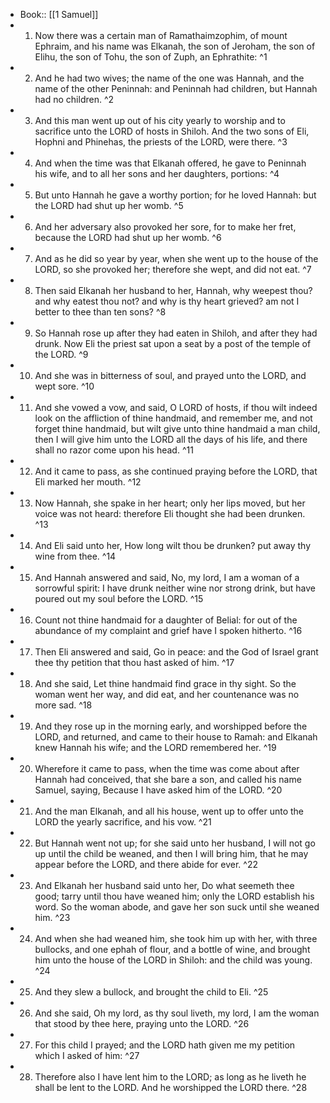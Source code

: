 - Book:: [[1 Samuel]]
- 1. Now there was a certain man of Ramathaimzophim, of mount Ephraim, and his name was Elkanah, the son of Jeroham, the son of Elihu, the son of Tohu, the son of Zuph, an Ephrathite: ^1
- 2. And he had two wives; the name of the one was Hannah, and the name of the other Peninnah: and Peninnah had children, but Hannah had no children. ^2
- 3. And this man went up out of his city yearly to worship and to sacrifice unto the LORD of hosts in Shiloh. And the two sons of Eli, Hophni and Phinehas, the priests of the LORD, were there. ^3
- 4. And when the time was that Elkanah offered, he gave to Peninnah his wife, and to all her sons and her daughters, portions: ^4
- 5. But unto Hannah he gave a worthy portion; for he loved Hannah: but the LORD had shut up her womb. ^5
- 6. And her adversary also provoked her sore, for to make her fret, because the LORD had shut up her womb. ^6
- 7. And as he did so year by year, when she went up to the house of the LORD, so she provoked her; therefore she wept, and did not eat. ^7
- 8. Then said Elkanah her husband to her, Hannah, why weepest thou? and why eatest thou not? and why is thy heart grieved? am not I better to thee than ten sons? ^8
- 9. So Hannah rose up after they had eaten in Shiloh, and after they had drunk. Now Eli the priest sat upon a seat by a post of the temple of the LORD. ^9
- 10. And she was in bitterness of soul, and prayed unto the LORD, and wept sore. ^10
- 11. And she vowed a vow, and said, O LORD of hosts, if thou wilt indeed look on the affliction of thine handmaid, and remember me, and not forget thine handmaid, but wilt give unto thine handmaid a man child, then I will give him unto the LORD all the days of his life, and there shall no razor come upon his head. ^11
- 12. And it came to pass, as she continued praying before the LORD, that Eli marked her mouth. ^12
- 13. Now Hannah, she spake in her heart; only her lips moved, but her voice was not heard: therefore Eli thought she had been drunken. ^13
- 14. And Eli said unto her, How long wilt thou be drunken? put away thy wine from thee. ^14
- 15. And Hannah answered and said, No, my lord, I am a woman of a sorrowful spirit: I have drunk neither wine nor strong drink, but have poured out my soul before the LORD. ^15
- 16. Count not thine handmaid for a daughter of Belial: for out of the abundance of my complaint and grief have I spoken hitherto. ^16
- 17. Then Eli answered and said, Go in peace: and the God of Israel grant thee thy petition that thou hast asked of him. ^17
- 18. And she said, Let thine handmaid find grace in thy sight. So the woman went her way, and did eat, and her countenance was no more sad. ^18
- 19. And they rose up in the morning early, and worshipped before the LORD, and returned, and came to their house to Ramah: and Elkanah knew Hannah his wife; and the LORD remembered her. ^19
- 20. Wherefore it came to pass, when the time was come about after Hannah had conceived, that she bare a son, and called his name Samuel, saying, Because I have asked him of the LORD. ^20
- 21. And the man Elkanah, and all his house, went up to offer unto the LORD the yearly sacrifice, and his vow. ^21
- 22. But Hannah went not up; for she said unto her husband, I will not go up until the child be weaned, and then I will bring him, that he may appear before the LORD, and there abide for ever. ^22
- 23. And Elkanah her husband said unto her, Do what seemeth thee good; tarry until thou have weaned him; only the LORD establish his word. So the woman abode, and gave her son suck until she weaned him. ^23
- 24. And when she had weaned him, she took him up with her, with three bullocks, and one ephah of flour, and a bottle of wine, and brought him unto the house of the LORD in Shiloh: and the child was young. ^24
- 25. And they slew a bullock, and brought the child to Eli. ^25
- 26. And she said, Oh my lord, as thy soul liveth, my lord, I am the woman that stood by thee here, praying unto the LORD. ^26
- 27. For this child I prayed; and the LORD hath given me my petition which I asked of him: ^27
- 28. Therefore also I have lent him to the LORD; as long as he liveth he shall be lent to the LORD. And he worshipped the LORD there. ^28
